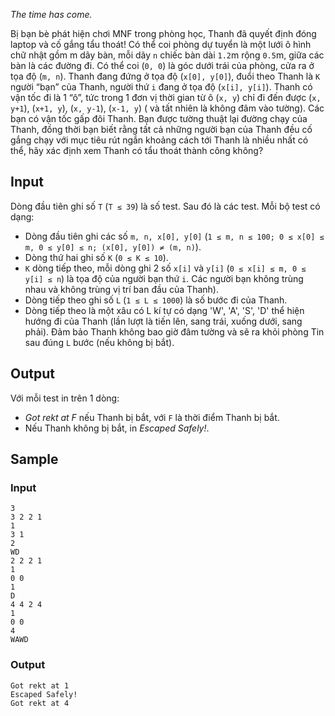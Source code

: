 *The time has come.*

Bị bạn bè phát hiện chơi MNF trong phòng học, Thanh đã quyết định đóng laptop và cố gắng tẩu thoát! Có thể coi phòng dự tuyển là một lưới ô hình chữ nhật gồm m dãy bàn, mỗi dãy `n` chiếc bàn dài `1.2`m rộng `0.5`m, giữa các bàn là các đường đi. Có thể coi (`0, 0`) là góc dưới trái của phòng, cửa ra ở tọa độ (`m, n`). Thanh đang đứng ở tọa độ (`x[0], y[0]`), đuổi theo Thanh là `K` người “bạn” của Thanh, người thứ `i` đang ở tọa độ (`x[i], y[i]`). Thanh có vận tốc đi là 1 “ô”, tức trong 1 đơn vị thời gian từ ô (`x, y`) chỉ đi đến được (`x, y+1`), (`x+1, y`), (`x, y-1`), (`x-1, y`) ( và tất nhiên là không đâm vào tường). Các bạn có vận tốc gấp đôi Thanh. Bạn được tường thuật lại đường chạy của Thanh, đồng thời bạn biết rằng tất cả những người bạn của Thanh đều cố gắng chạy với mục tiêu rút ngắn khoảng cách tới Thanh là nhiều nhất có thể, hãy xác định xem Thanh có tẩu thoát thành công không?

## Input

Dòng đầu tiên ghi số `T` (`T ≤ 39`) là số test. Sau đó là các test. Mỗi bộ test có dạng:
 - Dòng đầu tiên ghi các số `m, n, x[0], y[0]` (`1 ≤ m, n ≤ 100; 0 ≤ x[0] ≤ m, 0 ≤ y[0] ≤ n; (x[0], y[0]) ≠ (m, n)`).
 - Dòng thứ hai ghi số `K` (`0 ≤ K ≤ 10`).
 - `K` dòng tiếp theo, mỗi dòng ghi 2 số `x[i]` và `y[i]` (`0 ≤ x[i] ≤ m, 0 ≤ y[i] ≤ n`) là tọa độ của người bạn thứ `i`. Các người bạn không trùng nhau và không trùng vị trí ban đầu của Thanh).
 - Dòng tiếp theo ghi số `L` (`1 ≤ L ≤ 1000`) là số bước đi của Thanh.
 - Dòng tiếp theo là một xâu có L kí tự có dạng 'W', 'A', 'S', 'D' thể hiện hướng đi của Thanh (lần lượt là tiến lên, sang trái, xuống dưới, sang phải).
Đảm bảo Thanh không bao giờ đâm tường và sẽ ra khỏi phòng Tin sau đúng `L` bước (nếu không bị bắt).

## Output

Với mỗi test in trên 1 dòng:
 - *Got rekt at F* nếu Thanh bị bắt, với `F` là thời điểm Thanh bị bắt.
 - Nếu Thanh không bị bắt, in *Escaped Safely!*.

## Sample

### Input
```
3
3 2 2 1
1
3 1
2
WD
2 2 2 1
1
0 0
1
D
4 4 2 4
1
0 0
4
WAWD
```

### Output
```
Got rekt at 1
Escaped Safely!
Got rekt at 4
```
